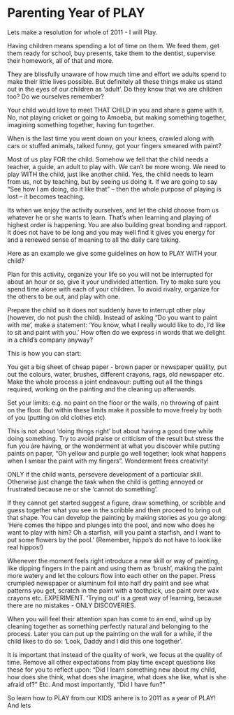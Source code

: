 Parenting Year of PLAY
======================

Lets make a resolution for whole of 2011 - I will Play.

Having children means spending a lot of time on them. We feed them, get them ready for school, buy presents, take them to the dentist, supervise their homework, all of that and more.

They are blissfully unaware of how much time and effort we adults spend to make their little lives possible. But definitely all these things make us stand out in the eyes of our children as ‘adult’. Do they know that we are children too? Do we ourselves remember?

Your child would love to meet THAT CHILD in you and share a game with it. No, not playing cricket or going to Amoeba, but making something together, imagining something together, having fun together.

When is the last time you went down on your knees, crawled along with cars or stuffed animals, talked funny, got your fingers smeared with paint?

Most of us play FOR the child. Somehow we fell that the child needs a teacher, a guide, an adult to play with. We can’t be more wrong. We need to play WITH the child, just like another child. Yes, the child needs to learn from us, not by teaching, but by seeing us doing it. If we are going to say “See how I am doing, do it like that” – then the whole purpose of playing is lost – it becomes teaching.

Its when we enjoy the activity ourselves, and let the child choose from us whatever he or she wants to learn. That’s when learning and playing of highest order is happening. You are also building great bonding and rapport. It does not have to be long and you may well find it gives you energy for and a renewed sense of meaning to all the daily care taking.

Here as an example we give some guidelines on how to PLAY WITH your child?

Plan for this activity, organize your life so you will not be interrupted for about an hour or so, give it your undivided attention. Try to make sure you spend time alone with each of your children. To avoid rivalry, organize for the others to be out, and play with one.

Prepare the child so it does not suddenly have to interrupt other play (however, do not push the child). Instead of asking “Do you want to paint with me’, make a statement: ‘You know, what I really would like to do, I’d like to sit and paint with you.’ How often do we express in words that we delight in a child’s company anyway?

This is how you can start:

You get a big sheet of cheap paper - brown paper or newspaper quality, put out the colours, water, brushes, different crayons, rags, old newspaper etc. Make the whole process a joint endeavour: putting out all the things required, working on the painting and the cleaning up afterwards.

Set your limits: e.g. no paint on the floor or the walls, no throwing of paint on the floor. But within these limits make it possible to move freely by both of you (putting on old clothes etc).

This is not about ‘doing things right’ but about having a good time while doing something. Try to avoid praise or criticism of the result but stress the fun you are having, or the wonderment at what you discover while putting paints on paper, “Oh yellow and purple go well together; look what happens when I smear the paint with my fingers”. Wonderment frees creativity!

ONLY if the child wants, persevere development of a particular skill. Otherwise just change the task when the child is getting annoyed or frustrated because ne or she  ‘cannot do something’.

If they cannot get started suggest a figure, draw something, or scribble and guess together what you see in the scribble and then proceed to bring out that shape. You can develop the painting by making stories as you go along: ‘Here comes the hippo and plunges into the pool, and now who does he want to play with him? Oh a starfish, will you paint a starfish, and I want to put some flowers by the pool.’ (Remember, hippo’s do not have to look like real hippos!)

Whenever the moment feels right introduce a new skill or way of painting, like dipping fingers in the paint and using them as ‘brush’, making the paint more watery and let the colours flow into each other on the paper. Press crumpled newspaper or aluminum foil into half dry paint and see what patterns you get, scratch in the paint with a toothpick, use paint over wax crayons etc. EXPERIMENT. ‘Trying out’ is a great way of learning, because there are no mistakes - ONLY DISCOVERIES.

When you will feel their attention span has come to an end, wind up by cleaning together as something perfectly natural and belonging to the process. Later you can put up the painting on the wall for a while, if the child likes to do so: ‘Look, Daddy and I did this one together’.

It is important that instead of the quality of work, we focus at the quality of time. Remove all other expectations from play time except questions like these for you to reflect upon: “Did I learn something new about my child, how does she think, what does she imagine, what does she like, what is she afraid of?” Etc. 
And most importantly, “Did I have fun?”

So learn how to PLAY from our KIDS anhere is to 2011 as a year of PLAY! And lets